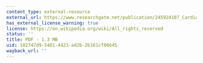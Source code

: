 ```yaml
---
content_type: external-resource
external_url: https://www.researchgate.net/publication/245924107_Cardiovascular_Arousal_in_Individuals_With_Autism
has_external_license_warning: true
license: https://en.wikipedia.org/wiki/All_rights_reserved
status: ''
title: PDF - 1.3 MB
uid: 102747d9-5481-4423-ad2b-2b161cf06645
wayback_url: ''
---
```

